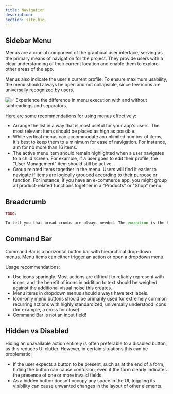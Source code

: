 ```yaml
---
title: Navigation
description:
section: site.hig.
---
```



## Sidebar Menu

Menus are a crucial component of the graphical user interface, serving as the primary means of navigation for the project. They provide users with a clear understanding of their current location and enable them to explore other areas of the app. 

Menus also indicate the user's current profile. To ensure maximum usability, the menu should always be open and not collapsible, since few icons are universally recognized by users.


![✅ Experience the difference in menu execution with and without subheadings and separators.](https://orchid.software/img/hig/navigation-menu.png)



Here are some recommendations for using menus effectively:

- Arrange the list in a way that is most useful for your app's users. The most relevant items should be placed as high as possible.
- While vertical menus can accommodate an unlimited number of items, it's best to keep them to a minimum for ease of navigation. For instance, aim for no more than 16 items.
- The active menu item should remain highlighted when a user navigates to a child screen. For example, if a user goes to edit their profile, the "User Management" item should still be active.
- Group related items together in the menu. Users will find it easier to navigate if items are logically grouped according to their purpose or function. For instance, if you have an e-commerce app, you might group all product-related functions together in a "Products" or "Shop" menu.

## Breadcrumb

```php
TODO: 

To tell you that bread crumbs are always needed. The exception is the home page
```


## Command Bar

Command Bar is a horizontal button bar with hierarchical drop-down menus. Menu items can either trigger an action or open a dropdown menu.

Usage recommendations:

- Use icons sparingly. Most actions are difficult to reliably represent with icons, and the benefit of icons in addition to text should be weighed against the additional visual noise this creates.
- Menu items in dropdown menus should always have text labels.
- Icon-only menu buttons should be primarily used for extremely common recurring actions with highly standardized, universally understood icons (for example, a cross for close).
- Command Bar is not an input field!

## Hidden vs Disabled

Hiding an unavailable action entirely is often preferable to a disabled button, as this reduces UI clutter. However, in certain situations this can be problematic:

- If the user expects a button to be present, such as at the end of a form, hiding the button can cause confusion, even if the form clearly indicates the presence of one or more invalid fields.
- As a hidden button doesn’t occupy any space in the UI, toggling its visibility can cause unwanted changes in the layout of other elements.
